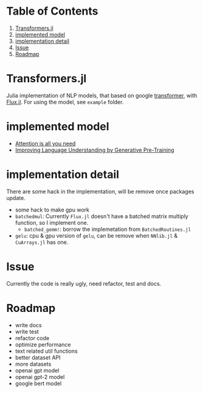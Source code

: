 
# Table of Contents

1.  [Transformers.jl](#org24a62fa)
2.  [implemented model](#org8446635)
3.  [implementation detail](#orgcf2de53)
4.  [Issue](#org807c82d)
5.  [Roadmap](#org8a12ea0)


<a id="org24a62fa"></a>

# Transformers.jl

Julia implementation of NLP models, that based on google [transformer](https://arxiv.org/abs/1706.03762), with [Flux.jl](https://github.com/FluxML/Flux.jl).
For using the model, see `example` folder.


<a id="org8446635"></a>

# implemented model

-   [Attention is all you need](https://arxiv.org/abs/1706.03762)
-   [Improving Language Understanding by Generative Pre-Training](https://s3-us-west-2.amazonaws.com/openai-assets/research-covers/language-unsupervised/language_understanding_paper.pdf)


<a id="orgcf2de53"></a>

# implementation detail

There are some hack in the implementation, will be remove once packages update.

-   some hack to make gpu work
-   `batchedmul`: Currently `Flux.jl` doesn't have a batched matrix multiply function, 
    so I implement one.
    -   `batched_gemm!`: borrow the implemetation from `BatchedRoutines.jl`
-   `gelu`: cpu & gpu version of `gelu`, can be remove when `NNlib.jl` & `CuArrays.jl` has one.


<a id="org807c82d"></a>

# Issue

Currently the code is really ugly, need refactor, test and docs.


<a id="org8a12ea0"></a>

# Roadmap

-   write docs
-   write test
-   refactor code
-   optimize performance
-   text related util functions
-   better dataset API
-   more datasets
-   openai gpt model
-   openai gpt-2 model
-   google bert model

